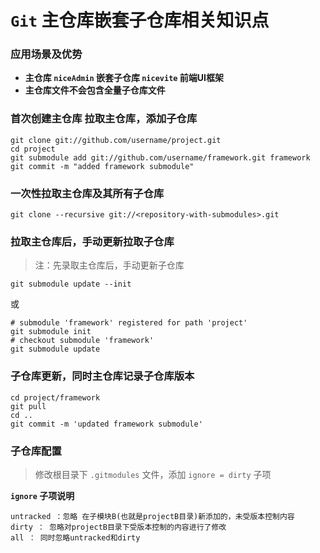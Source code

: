 # `Git` 主仓库嵌套子仓库相关知识点

### 应用场景及优势

- **主仓库 `niceAdmin` 嵌套子仓库 `nicevite` 前端UI框架**
- **主仓库文件不会包含全量子仓库文件**

### **首次创建主仓库** 拉取主仓库，添加子仓库

```
git clone git://github.com/username/project.git
cd project
git submodule add git://github.com/username/framework.git framework
git commit -m "added framework submodule"
```

### **一次性拉取主仓库及其所有子仓库**

```
git clone --recursive git://<repository-with-submodules>.git
```

### **拉取主仓库后，手动更新拉取子仓库**

> 注：先录取主仓库后，手动更新子仓库

```
git submodule update --init
```

或

```
# submodule 'framework' registered for path 'project'
git submodule init
# checkout submodule 'framework'
git submodule update
```

### **子仓库更新，同时主仓库记录子仓库版本**

```
cd project/framework
git pull
cd ..
git commit -m 'updated framework submodule'
```

### **子仓库配置**

> 修改根目录下 `.gitmodules` 文件，添加 `ignore = dirty` 子项

**`ignore` 子项说明**

```
untracked ：忽略 在子模块B(也就是projectB目录)新添加的，未受版本控制内容
dirty ： 忽略对projectB目录下受版本控制的内容进行了修改
all ： 同时忽略untracked和dirty
```